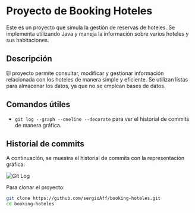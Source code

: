 # Proyecto de Booking Hoteles

Este es un proyecto que simula la gestión de reservas de hoteles. Se implementa utilizando Java y maneja la información sobre varios hoteles y sus habitaciones.

## Descripción

El proyecto permite consultar, modificar y gestionar información relacionada con los hoteles de manera simple y eficiente. Se utilizan listas para almacenar los datos, ya que no se emplean bases de datos.

## Comandos útiles

- `git log --graph --oneline --decorate` para ver el historial de commits de manera gráfica.

## Historial de commits

A continuación, se muestra el historial de commits con la representación gráfica:

![Git Log](https://github.com/user-attachments/assets/1d9ed1de-63c1-4dea-b00a-ca977d0f28ac)


Para clonar el proyecto:

```bash
git clone https://github.com/sergioAff/booking-hoteles.git
cd booking-hoteles
```
